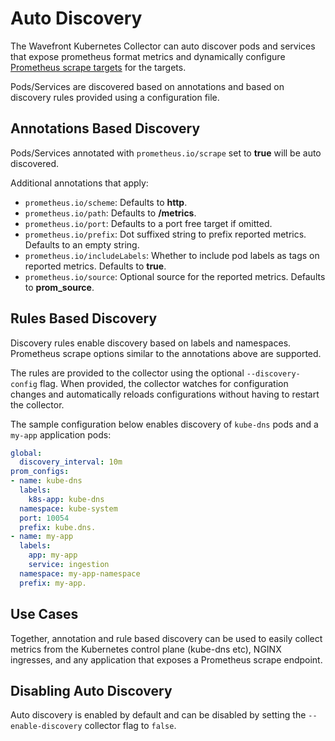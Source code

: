 # Auto Discovery

The Wavefront Kubernetes Collector can auto discover pods and services that expose prometheus format metrics and dynamically configure [Prometheus scrape targets](https://github.com/wavefrontHQ/wavefront-kubernetes-collector/blob/master/docs/configuration.md#prometheus-source) for the targets.

Pods/Services are discovered based on annotations and based on discovery rules provided using a configuration file.

## Annotations Based Discovery
Pods/Services annotated with `prometheus.io/scrape` set to **true** will be auto discovered.

Additional annotations that apply:
- `prometheus.io/scheme`: Defaults to **http**.
- `prometheus.io/path`: Defaults to **/metrics**.
- `prometheus.io/port`: Defaults to a port free target if omitted.
- `prometheus.io/prefix`: Dot suffixed string to prefix reported metrics. Defaults to an empty string.
- `prometheus.io/includeLabels`: Whether to include pod labels as tags on reported metrics. Defaults to **true**.
- `prometheus.io/source`: Optional source for the reported metrics. Defaults to **prom_source**.

## Rules Based Discovery
Discovery rules enable discovery based on labels and namespaces. Prometheus scrape options similar to the annotations above are supported.

The rules are provided to the collector using the optional `--discovery-config` flag. When provided, the collector watches for configuration changes and automatically reloads configurations without having to restart the collector.

The sample configuration below enables discovery of `kube-dns` pods and a `my-app` application pods:
```yaml
global:
  discovery_interval: 10m
prom_configs:
- name: kube-dns
  labels:
    k8s-app: kube-dns
  namespace: kube-system
  port: 10054
  prefix: kube.dns.
- name: my-app
  labels:
    app: my-app
    service: ingestion
  namespace: my-app-namespace
  prefix: my-app.
```

## Use Cases
Together, annotation and rule based discovery can be used to easily collect metrics from the Kubernetes control plane (kube-dns etc), NGINX ingresses, and any application that exposes a Prometheus scrape endpoint.

## Disabling Auto Discovery
Auto discovery is enabled by default and can be disabled by setting the `--enable-discovery` collector flag to `false`.
